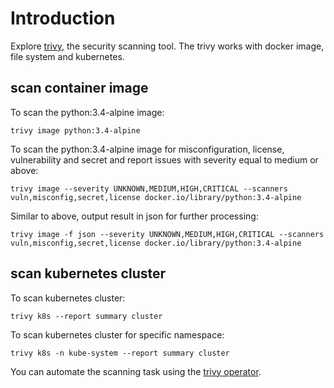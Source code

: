 # Introduction

Explore [trivy][1], the security scanning tool.
The trivy works with docker image, file system and kubernetes.


## scan container image

To scan the python:3.4-alpine image:

    trivy image python:3.4-alpine

To scan the python:3.4-alpine image for misconfiguration, license,
vulnerability and secret and report issues with severity equal to medium or
above:

    trivy image --severity UNKNOWN,MEDIUM,HIGH,CRITICAL --scanners vuln,misconfig,secret,license docker.io/library/python:3.4-alpine

Similar to above, output result in json for further processing:

    trivy image -f json --severity UNKNOWN,MEDIUM,HIGH,CRITICAL --scanners vuln,misconfig,secret,license docker.io/library/python:3.4-alpine


## scan kubernetes cluster

To scan kubernetes cluster:

    trivy k8s --report summary cluster

To scan kubernetes cluster for specific namespace:

    trivy k8s -n kube-system --report summary cluster

You can automate the scanning task using the [trivy operator][2].


[1]: https://aquasecurity.github.io/trivy
[2]: https://aquasecurity.github.io/trivy-operator/latest/
